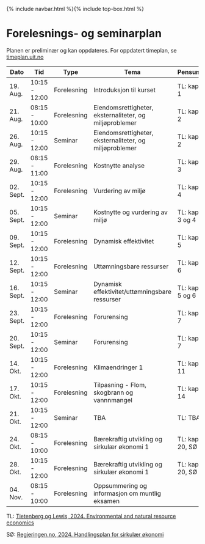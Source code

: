 {% include navbar.html %}{% include top-box.html %}
# Forelesnings- og seminarplan  
Planen er preliminær og kan oppdateres. For oppdatert timeplan, se [timeplan.uit.no](https://tp.educloud.no/uit/app/schedule?semester=25h&scheduleType=course&filterOpen=true&summary=true&tab=calendar&course=SOK-2302%C2%A41)


| Dato           | Tid            | Type            | Tema                              | Pensum              |
|----------------|----------------|-----------------|-----------------------------------|--------------------|
|19. Aug.        |  10:15 - 12:00 |Forelesning     | Introduksjon til kurset           |TL: kap 1           |
|21. Aug.        |  08:15 - 10:00 |Forelesning      | Eiendomsrettigheter, eksternaliteter, og miljøproblemer|TL: kap 2       |
|26. Aug.        |  10:15 - 12:00 |Seminar          | Eiendomsrettigheter, eksternaliteter, og miljøproblemer |TL: kap 2      |
|29. Aug.        |  08:15 - 11:00 |Forelesning      | Kostnytte analyse       |TL: kap 3    |
|02. Sept.        |  10:15 - 12:00 |Forelesning          | Vurdering av miljø       |TL: kap 4    |
|05. Sept.        |  10:15 - 12:00 |Seminar     | Kostnytte og vurdering av miljø       |TL: kap 3 og 4    |
|09. Sept.         |  10:15 - 12:00 |Forelesning      | Dynamisk effektivitet      |TL: kap 5    |
|12. Sept.         |  10:15 - 12:00 |Forelesning      | Uttømningsbare ressurser       |TL: kap 6    |
|16. Sept.         |  10:15 - 12:00 |Seminar     | Dynamisk effektivitet/uttømningsbare ressurser     |TL: kap 5 og 6    |
|23. Sept.         |  10:15 - 12:00 |Forelesning      | Forurensing       |TL: kap 7    |
|20. Sept.        |  10:15 - 12:00 |Seminar      | Forurensing       |TL: kap 7    |
|14. Okt.        |  10:15 - 12:00 |Forelesning      | Klimaendringer 1      |TL: kap 11    |
|17. Okt.        |  10:15 - 12:00 |Forelesning      | Tilpasning - Flom, skogbrann og vannnmangel       |TL: kap 14    |
|21. Okt.         |  10:15 - 12:00 |Seminar     | TBA      |TL: TBA    |
|24. Okt.         |  08:15 - 10:00 |Forelesning      | Bærekraftig utvikling og sirkulær økonomi 1      |TL: kap 20, SØ    |
|28. Okt.        |  10:15 - 12:00 |Forelesning      | Bærekraftig utvikling og sirkulær økonomi 1       |TL: kap 20, SØ    |
|04. Nov.        |  08:15 - 10:00 |Forelesning      | Oppsummering og informasjon om muntlig eksamen     |   |


TL: [Tietenberg og Lewis, 2024. Environmental and natural resource economics](https://www.routledge.com/Environmental-and-Natural-Resource-Economics/Tietenberg-Lewis/p/book/9781032101187?srsltid=AfmBOoqTm8zHLi-obfboJLbkDYJSxAmGP1sRMA-Rj7USDkdG3H0PCW8q)

SØ: [Regjeringen.no, 2024. Handlingsplan for sirkulær økonomi](https://www.regjeringen.no/no/dokumenter/handlingsplan-for-en-sirkular-okonomi/id3029477/)

